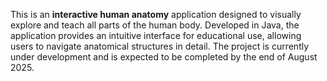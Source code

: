 This is an **interactive human anatomy** application designed to visually explore and teach all parts of the human body. Developed in Java, the application provides an intuitive interface for educational use, allowing users to navigate anatomical structures in detail. The project is currently under development and is expected to be completed by the end of August 2025.
